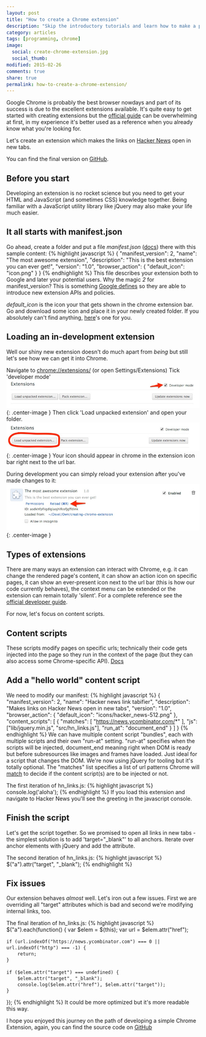 ```yaml
---
layout: post
title: "How to create a Chrome extension"
description: "Skip the introductory tutorials and learn how to make a practical Chrome extension in JavaScript."
category: articles
tags: [programming, chrome]
image:
  social: create-chrome-extension.jpg
  social_thumb: 
modified: 2015-02-26
comments: true
share: true
permalink: how-to-create-a-chrome-extension/
---
```


Google Chrome is probably the best browser nowdays and part of its success is due to the excellent extensions available. It's quite easy to get started with creating extensions but the [official guide](https://developer.chrome.com/extensions/overview) can be overwhelming at first, in my experience it's better used as a reference when you already know what you're looking for.

Let's create an extension which makes the links on [Hacker News](https://news.ycombinator.com/) open in new tabs.

You can find the final version on [GitHub](https://github.com/ochronus/sample-chrome-extension).

## Before you start
Developing an extension is no rocket science but you need to get your HTML and JavaScript (and sometimes CSS) knowledge together. Being familiar with a JavaScript utility library like jQuery may also make your life much easier.

## It all starts with manifest.json
Go ahead, create a folder and put a file _manifest.json_ ([docs](https://developer.chrome.com/extensions/manifest)) there with this sample content:
{% highlight javascript %}
{
  "manifest_version": 2,
  "name": "The most awesome extension",
  "description": "This is the best extension you can ever get!",
  "version": "1.0",
  "browser_action": {
    "default_icon": "icon.png"
  }
}
{% endhighlight %}
This file describes your extension both to Google and later your potential users. Why the magic *2* for manifest_version? This is something [Google defines](https://developer.chrome.com/extensions/manifestVersion) so they are able to introduce new extension APIs and policies.

*default_icon* is the icon your that gets shown in the chrome extension bar. Go and download some icon and place it in your newly created folder. If you absolutely can't find anything, [here](https://cdn.ochronus.com/images/chrome-logo-transparent.png)'s one for you.

## Loading an in-development extension
Well our shiny new extension doesn't do much apart from _being_ but still let's see how we can get it into Chrome. 

Navigate to [chrome://extensions/](chrome://extensions/) (or open Settings/Extensions)
Tick 'developer mode' 
![](/images/chrome-extension-developer-mode.jpg){: .center-image }
Then click 'Load unpacked extension' and open your folder.
![](/images/chrome-extensions-load-unpacked.jpg){: .center-image }
Your icon should appear in chrome in the extension icon bar right next to the url bar.

During development you can simply reload your extension after you've made changes to it:
![](/images/chrome-reload-extension.jpg){: .center-image }

## Types of extensions
There are many ways an extension can interact with Chrome, e.g. it can change the rendered page's content, it can show an action icon on specific pages, it can show an ever-present icon next to the url bar (this is how our code currently behaves), the context menu can be extended or the extension can remain totally 'silent'. For a complete reference see the [official developer guide](https://developer.chrome.com/extensions/devguide).

For now, let's focus on content scripts.

## Content scripts
These scripts modify pages on specific urls; technically their code gets injected into the page so they run in the context of the page (but they can also access some Chrome-specific API). [Docs](https://developer.chrome.com/extensions/content_scripts)

## Add a "hello world" content script
We need to modify our manifest:
{% highlight javascript %}
{
    "manifest_version": 2,
    "name": "Hacker news link tabifier",
    "description": "Makes links on Hacker News open in new tabs",
    "version": "1.0",
    "browser_action": {
    "default_icon": "icons/hacker_news-512.png"
    },
    "content_scripts": [
      {
        "matches": [
          "https://news.ycombinator.com/*"
        ],
        "js": ["lib/jquery.min.js", "src/hn_links.js"],
        "run_at": "document_end"
      }
    ]
}
{% endhighlight %}
We can have multiple content script "bundles", each with multiple scripts and their own "run-at" setting. "run-at" specifies when the scripts will be injected, document_end meaning right when DOM is ready but before subresources like images and frames have loaded. Just ideal for a script that changes the DOM. We're now using jQuery for tooling but it's totally optional. The "matches" list specifies a list of url patterns Chrome will [match](https://developer.chrome.com/extensions/match_patterns) to decide if the content script(s) are to be injected or not.

The first iteration of hn_links.js:
{% highlight javascript %}
console.log('aloha');
{% endhighlight %}
If you load this extension and navigate to Hacker News you'll see the greeting in the javascript console.

## Finish the script
Let's get the script together. So we promised to open all links in new tabs - the simplest solution is to add 'target="_blank"' to all anchors.
Iterate over anchor elements with jQuery and add the attribute.

The second iteration of hn_links.js:
{% highlight javascript %}
$("a").attr("target", "_blank");
{% endhighlight %}

## Fix issues
Our extension behaves _almost_ well. Let's iron out a few issues.
First we are overriding all "target" attributes which is bad and second we're modifying internal links, too.

The final iteration of hn_links.js:
{% highlight javascript %}
$("a").each(function() {
    var $elem = $(this);
    var url = $elem.attr("href");

    if (url.indexOf("https://news.ycombinator.com") === 0 || url.indexOf("http") === -1) {
        return;
    }
    
    if ($elem.attr("target") === undefined) {
        $elem.attr("target", "_blank");
        console.log($elem.attr("href"), $elem.attr("target"));
    }
});
{% endhighlight %}
It could be more optimized but it's more readable this way.

I hope you enjoyed this journey on the path of developing a simple Chrome Extension, again, you can find the source code on [GitHub](https://github.com/ochronus/sample-chrome-extension)